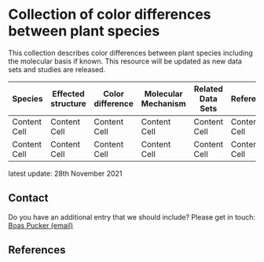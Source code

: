 # Collection of color differences between plant species
This collection describes color differences between plant species including the molecular basis if known. This resource will be updated as new data sets and studies are released.


| Species  | Effected structure | Color difference | Molecular Mechanism | Related Data Sets | Reference |
| -------- | ------------------ |  --------------- | ------------------- | ----------------- | --------- |
| Content Cell  | Content Cell  | Content Cell  | Content Cell  | Content Cell  | Content Cell  | 
| Content Cell  | Content Cell  | Content Cell  | Content Cell  | Content Cell  | Content Cell  | 


latest update: 28th November 2021

## Contact
Do you have an additional entry that we should include? Please get in touch: [Boas Pucker (email)](mailto:b.pucker@tu-braunschweig.de?subject=[GitHub]CoDi)


## References
